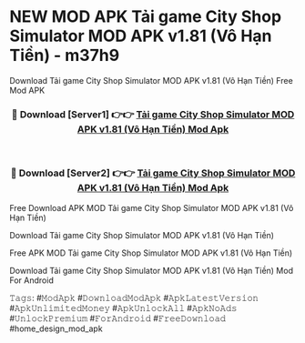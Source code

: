 # NEW MOD APK Tải game City Shop Simulator MOD APK v1.81 (Vô Hạn Tiền) - m37h9
Download Tải game City Shop Simulator MOD APK v1.81 (Vô Hạn Tiền) Free Mod APK

<div align="center">
<h3>🔴 Download [Server1] 👉👉 <a href="https://apk-comot.site?title=Tải_game_City_Shop_Simulator_MOD_APK_v1.81_(Vô_Hạn_Tiền)">Tải game City Shop Simulator MOD APK v1.81 (Vô Hạn Tiền) Mod Apk</a></h3><br>

<h3>🔴 Download [Server2] 👉👉 <a href="https://apk-comot.site?title=Tải_game_City_Shop_Simulator_MOD_APK_v1.81_(Vô_Hạn_Tiền)">Tải game City Shop Simulator MOD APK v1.81 (Vô Hạn Tiền) Mod Apk</a></h3>
</div>


Free Download APK MOD Tải game City Shop Simulator MOD APK v1.81 (Vô Hạn Tiền)

Download Tải game City Shop Simulator MOD APK v1.81 (Vô Hạn Tiền) 

Free APK MOD Tải game City Shop Simulator MOD APK v1.81 (Vô Hạn Tiền) 

Download Tải game City Shop Simulator MOD APK v1.81 (Vô Hạn Tiền) Mod For Android

𝚃𝚊𝚐𝚜: #𝙼𝚘𝚍𝙰𝚙𝚔 #𝙳𝚘𝚠𝚗𝚕𝚘𝚊𝚍𝙼𝚘𝚍𝙰𝚙𝚔 #𝙰𝚙𝚔𝙻𝚊𝚝𝚎𝚜𝚝𝚅𝚎𝚛𝚜𝚒𝚘𝚗 #𝙰𝚙𝚔𝚄𝚗𝚕𝚒𝚖𝚒𝚝𝚎𝚍𝙼𝚘𝚗𝚎𝚢 #𝙰𝚙𝚔𝚄𝚗𝚕𝚘𝚌𝚔𝙰𝚕𝚕 #𝙰𝚙𝚔𝙽𝚘𝙰𝚍𝚜 #𝚄𝚗𝚕𝚘𝚌𝚔𝙿𝚛𝚎𝚖𝚒𝚞𝚖 #𝙵𝚘𝚛𝙰𝚗𝚍𝚛𝚘𝚒𝚍 #𝙵𝚛𝚎𝚎𝙳𝚘𝚠𝚗𝚕𝚘𝚊𝚍 #home_design_mod_apk